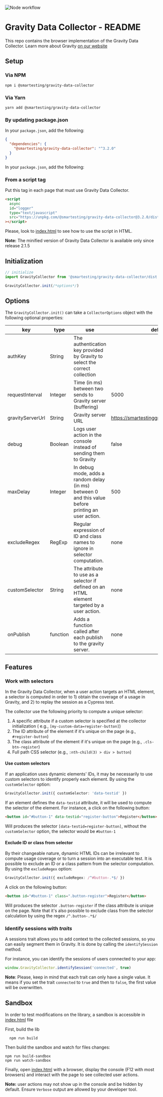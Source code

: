 ![Node workflow](https://github.com/Smartesting/gravity-data-collector/actions/workflows/node.js.yml/badge.svg)

# Gravity Data Collector - README

This repo contains the browser implementation of the Gravity Data Collector.
Learn more about Gravity [on our website](https://gravity-testing.com)

## Setup

### Via NPM

```console
npm i @smartesting/gravity-data-collector
```

### Via Yarn

```console
yarn add @smartesting/gravity-data-collector
```

### By updating package.json

In your `package.json`, add the following:

```json
{
  "dependencies": {
    "@smartesting/gravity-data-collector": "^3.2.0"
  }
}
```

In your `package.json`, add the following:

### From a script tag

Put this tag in each page that must use Gravity Data Collector.

```html
<script
  async
  id="logger"
  type="text/javascript"
  src="https://unpkg.com/@smartesting/gravity-data-collector@3.2.0/dist/gravity-logger-min.js"
></script>
```

Please, look to [index.html](sample/index.html) to see how to use the script in HTML.

**Note:** The minified version of Gravity Data Collector is available only since release 2.1.5

## Initialization

```typescript
// initialize
import GravityCollector from '@smartesting/gravity-data-collector/dist'

GravityCollector.init(/*options*/)
```

## Options

The `GravityCollector.init()` can take a `CollectorOptions` object with the following optional properties:

| key              | type     | use                                                                                                 | default value                                  |
| ---------------- | -------- | --------------------------------------------------------------------------------------------------- | ---------------------------------------------- |
| authKey          | String   | The authentication key provided by Gravity to select the correct collection                         |                                                |
| requestInterval  | Integer  | Time (in ms) between two sends to Gravity server (buffering)                                        | 5000                                           |
| gravityServerUrl | String   | Gravity server URL                                                                                  | https://smartestinggravityserver.herokuapp.com |
| debug            | Boolean  | Logs user action in the console instead of sending them to Gravity                                  | false                                          |
| maxDelay         | Integer  | In debug mode, adds a random delay (in ms) between 0 and this value before printing an user action. | 500                                            |
| excludeRegex     | RegExp   | Regular expression of ID and class names to ignore in selector computation.                         | none                                           |
| customSelector   | String   | The attribute to use as a selector if defined on an HTML element targeted by a user action.         | none                                           |
| onPublish        | function | Adds a function called after each publish to the gravity server.                                    | none                                           |

## Features

### Work with selectors

In the Gravity Data Collector, when a user action targets an HTML element, a selector is computed in order to 1) obtain
the coverage of a usage in Gravity, and 2) to replay the session as a Cypress test.

The collector use the following priority to compute a unique selector:

1. A specific attribute if a custom selector is specified at the collector initialization (
   e.g., `[my-custom-data=register-button]`)
2. The ID attribute of the element if it's unique on the page (e.g., `#register-button`)
3. The class attribute of the element if it's unique on the page (e.g., `.cls-btn-register`)
4. Full path CSS selector (e.g., `:nth-child(3) > div > button`)

#### Use custom selectors

If an application uses dynamic elements' IDs, it may be necessarily to use custom selectors to identify properly each
element. By using the `customSelector` option:

```typescript
GravityCollector.init({ customSelector: 'data-testid' })
```

If an element defines the `data-testid` attribute, it will be used to compute the selector of the element. For instance,
a click on the following button:

```html
<button id="#button-1" data-testid="register-button">Register</button>
```

Will produces the selector `[data-testid=register-button]`, without the `customSelector` option, the selector would
be `#button-1`

#### Exclude ID or class from selector

By their changeable nature, dynamic HTML IDs can be irrelevant to compute usage coverage or to turn a session into an
executable test. It is possible to exclude an ID or a class pattern from the selector computation. By using
the `excludeRegex` option:

```typescript
GravityCollector.init({ excludeRegex: /^#button-.*$/ })
```

A click on the following button:

```html
<button id="#button-1" class=".button-register">Register</button>
```

Will produces the selector `.button-register` if the class attribute is unique on the page. Note that it's also possible
to exclude class from the selector calculation by using the regex `/^.button-.*$/`

### Identify sessions with _traits_

A sessions trait allows you to add context to the collected sessions, so you can easily segment them in Gravity.
It is done by calling the `identifySession` method.

For instance, you can identify the sessions of users connected to your app:

```typescript
window.GravityCollector.identifySession('connected', true)
```

**Note**: Please, keep in mind that each trait can only have a single value. It means if you set the trait `connected`
to `true` and then to `false`, the first value will be overwritten.

## Sandbox

In order to test modifications on the library, a sandbox is accessible in [index.html](sample/index.html) file

First, build the lib

```shell
  npm run build
```

Then build the sandbox and watch for files changes:

```shell
npm run build-sandbox
npm run watch-sandbox
```

Finally, open [index.html](sample/index.html) with a browser, display the console (F12 with most browsers) and interact
with
the page to see collected user actions.

**Note:** user actions may not show up in the console and be hidden by default. Ensure `Verbose` output are allowed by
your
developer tool.
